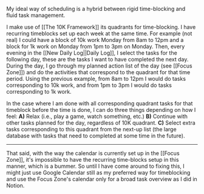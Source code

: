 My ideal way of scheduling is a hybrid between rigid time-blocking and fluid task management. 

I make use of [[The 10K Framework]] its quadrants for time-blocking. I have recurring timeblocks set up each week at the same time. For example (not real) I could have a block of 10k work Monday from 8am to 12pm and a block for 1k work on Monday from 1pm to 3pm on Monday. Then, every evening in the [[New Daily Log||Daily Log]], I select the tasks for the following day, these are the tasks I want to have completed the next day. During the day, I go through my planned action list of the day (see [[Focus Zone]]) and do the activities that correspond to the quadrant for that time period. Using the previous example, from 8am to 12pm I would do tasks corresponding to 10k work, and from 1pm to 3pm I would do tasks corresponding to 1k work.

In the case where I am done with all corresponding quadrant tasks for that timeblock before the time is done, I can do three things depending on how I feel:
**A)** Relax (i.e., play a game, watch something, etc.)
**B)** Continue with other tasks planned for the day, regardless of 10K quadrant.
**C)** Select extra tasks corresponding to this quadrant from the next-up list (the large database with tasks that need to completed at some time in the future).

---

That said, with the way the calendar is currently set up in the [[Focus Zone]], it's impossible to have the recurring time-blocks setup in this manner, which is a bummer. So until I have come around to fixing this, I might just use Google Calendar still as my preferred way for timeblocking and use the Focus Zone's calendar only for a broad task overview as I did in Notion.